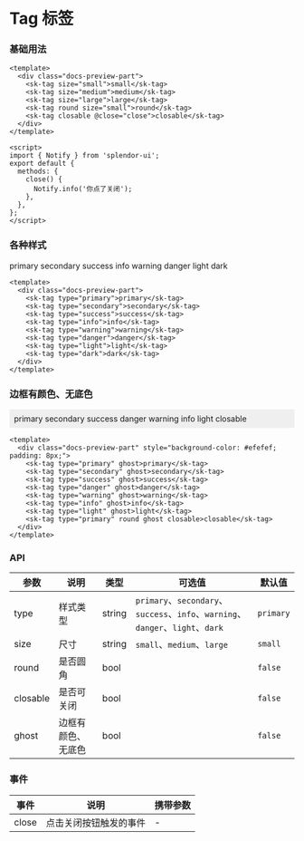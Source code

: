 # Tag 标签

### 基础用法

<TagBasic />

```vue
<template>
  <div class="docs-preview-part">
    <sk-tag size="small">small</sk-tag>
    <sk-tag size="medium">medium</sk-tag>
    <sk-tag size="large">large</sk-tag>
    <sk-tag round size="small">round</sk-tag>
    <sk-tag closable @close="close">closable</sk-tag>
  </div>
</template>

<script>
import { Notify } from 'splendor-ui';
export default {
  methods: {
    close() {
      Notify.info('你点了关闭');
    },
  },
};
</script>
```

### 各种样式

<div class="docs-preview-part">
  <sk-tag type="primary">primary</sk-tag>
  <sk-tag type="secondary">secondary</sk-tag>
  <sk-tag type="success">success</sk-tag>
  <sk-tag type="info">info</sk-tag>
  <sk-tag type="warning">warning</sk-tag>
  <sk-tag type="danger">danger</sk-tag>
  <sk-tag type="light">light</sk-tag>
  <sk-tag type="dark">dark</sk-tag>
</div>

```vue
<template>
  <div class="docs-preview-part">
    <sk-tag type="primary">primary</sk-tag>
    <sk-tag type="secondary">secondary</sk-tag>
    <sk-tag type="success">success</sk-tag>
    <sk-tag type="info">info</sk-tag>
    <sk-tag type="warning">warning</sk-tag>
    <sk-tag type="danger">danger</sk-tag>
    <sk-tag type="light">light</sk-tag>
    <sk-tag type="dark">dark</sk-tag>
  </div>
</template>
```

### 边框有颜色、无底色

<div class="docs-preview-part" style="background-color: #efefef; padding: 8px;">
  <sk-tag type="primary" ghost>primary</sk-tag>
  <sk-tag type="secondary" ghost>secondary</sk-tag>
  <sk-tag type="success" ghost>success</sk-tag>
  <sk-tag type="danger" ghost>danger</sk-tag>
  <sk-tag type="warning" ghost>warning</sk-tag>
  <sk-tag type="info" ghost>info</sk-tag>
  <sk-tag type="light" ghost>light</sk-tag>
  <sk-tag type="primary" round ghost closable>closable</sk-tag>
</div>

```vue
<template>
  <div class="docs-preview-part" style="background-color: #efefef; padding: 8px;">
    <sk-tag type="primary" ghost>primary</sk-tag>
    <sk-tag type="secondary" ghost>secondary</sk-tag>
    <sk-tag type="success" ghost>success</sk-tag>
    <sk-tag type="danger" ghost>danger</sk-tag>
    <sk-tag type="warning" ghost>warning</sk-tag>
    <sk-tag type="info" ghost>info</sk-tag>
    <sk-tag type="light" ghost>light</sk-tag>
    <sk-tag type="primary" round ghost closable>closable</sk-tag>
  </div>
</template>
```

### API

| 参数     | 说明               | 类型   | 可选值                                                                          | 默认值    |
| -------- | ------------------ | ------ | ------------------------------------------------------------------------------- | --------- |
| type     | 样式类型           | string | `primary`、`secondary`、`success`、`info`、`warning`、`danger`、`light`、`dark` | `primary` |
| size     | 尺寸               | string | `small`、`medium`、`large`                                                      | `small`   |
| round    | 是否圆角           | bool   |                                                                                 | `false`   |
| closable | 是否可关闭         | bool   |                                                                                 | `false`   |
| ghost    | 边框有颜色、无底色 | bool   |                                                                                 | `false`   |

### 事件

| 事件  | 说明                   | 携带参数 |
| ----- | ---------------------- | -------- |
| close | 点击关闭按钮触发的事件 | -        |
